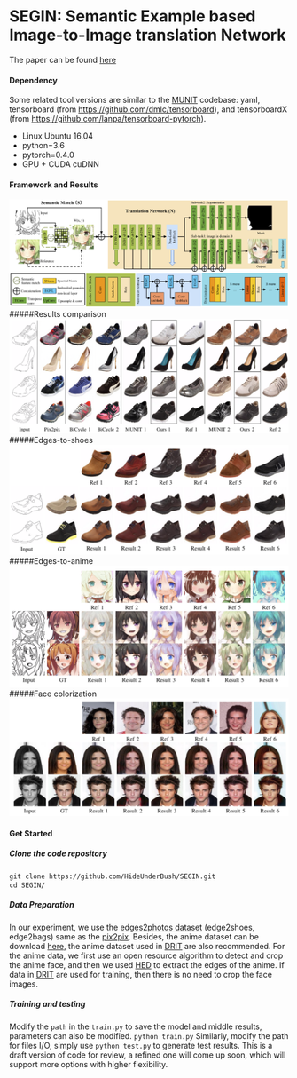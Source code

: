 # SEGIN: Semantic Example based Image-to-Image translation Network
The paper can be found [here](https://arxiv.org/abs/1909.13028)
#### Dependency
Some related tool versions are similar to the [MUNIT](https://github.com/NVlabs/MUNIT/blob/master/USAGE.md) codebase: yaml, tensorboard (from https://github.com/dmlc/tensorboard), and tensorboardX (from https://github.com/lanpa/tensorboard-pytorch).
* Linux Ubuntu 16.04
* python=3.6
* pytorch=0.4.0  
* GPU + CUDA cuDNN
#### Framework and Results
![network](/results/network.png)
#####Results comparison
![edges2shoesc](./results/edge2shoesc.png)
#####Edges-to-shoes
![edge2shoes](./results/edge2shoes.png)
#####Edges-to-anime
![edge2anime](./results/edge2anime.png)
#####Face colorization
![color](./results/color.png)
#### Get Started
##### Clone the code repository
```
git clone https://github.com/HideUnderBush/SEGIN.git
cd SEGIN/
```

##### Data Preparation
In our experiment, we use the [edges2photos dataset](https://github.com/junyanz/pytorch-CycleGAN-and-pix2pix/blob/master/docs/datasets.md#pix2pix-datasets) (edge2shoes, edge2bags) same as the [pix2pix](https://github.com/junyanz/pytorch-CycleGAN-and-pix2pix). Besides, the anime dataset can be download [here](https://www.kaggle.com/azathoth42/myanimelist), the anime dataset used in [DRIT](https://www.google.com/url?sa=t&rct=j&q=&esrc=s&source=web&cd=1&cad=rja&uact=8&ved=2ahUKEwiG5c_up6jlAhXNP3AKHZ_TA6AQFjAAegQIBRAB&url=https%3A%2F%2Fgithub.com%2FHsinYingLee%2FDRIT&usg=AOvVaw0gtq2Y4xBpU9iApHSOd4FX) are also recommended. For the anime data, we first use an open resource algorithm to detect and crop the anime face, and then we used [HED](https://github.com/s9xie/hed) to extract the edges of the anime. If data in [DRIT](https://www.google.com/url?sa=t&rct=j&q=&esrc=s&source=web&cd=1&cad=rja&uact=8&ved=2ahUKEwiG5c_up6jlAhXNP3AKHZ_TA6AQFjAAegQIBRAB&url=https%3A%2F%2Fgithub.com%2FHsinYingLee%2FDRIT&usg=AOvVaw0gtq2Y4xBpU9iApHSOd4FX) are used for training, then there is no need to crop the face images.

##### Training and testing
Modify the ``path`` in the ``train.py`` to save the model and middle results, parameters can also be modified.
``python train.py``
Similarly, modify the path for files I/O, simply use ``python test.py`` to generate test results.
This is a draft version of code for review, a refined one will come up soon, which will support more options with higher flexibility.
